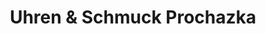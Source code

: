 ---
title: "Uhren & Schmuck Prochazka"
url: /schoenberg-holstein/uhren-und-schmuck-prochazka/
shop: Schmuck
---